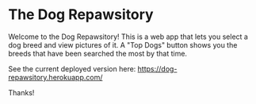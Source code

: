 # The Dog Repawsitory

Welcome to the Dog Repawsitory! This is a web app that lets you 
select a dog breed and view pictures of it. A "Top Dogs" button
shows you the breeds that have been searched the most by that time.

See the current deployed version here: https://dog-repawsitory.herokuapp.com/

Thanks!
